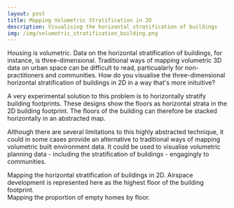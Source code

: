 ```yaml
---
layout: post
title: Mapping Volumetric Stratification in 2D
description: Visualising the horizontal stratification of buildings
img: /img/volumetric_stratification_building.png
---
```

  
Housing is volumetric. Data on the horizontal stratification of buildings, for instance, is three-dimensional. Traditional ways of mapping volumetric 3D data on urban space can be difficult to read, particualarly for non-practitioners and communities. How do you visualise the three-dimensional horizontal stratification of buildings in 2D in a way that's more inituitive?

A very experimental solution to this problem is to horizontally stratify building footprints. These designs show the floors as horizontal strata in the 2D building footprint. The floors of the building can therefore be stacked horizontally in an abstracted map.

Although there are several limitations to this highly abstracted technique, it could in some cases provide an alternative to traditional ways of mapping volumetric built environment data. It could be used to visualise volumetric planning data - including the stratification of buildings - engagingly to communities.

<div class="col">
	<img class="col" src="{{ site.baseurl }}/img/volumetric_stratification_building.png" alt="" title=""/>
</div>

<div class="col three caption">
	Mapping the horizontal stratification of buildings in 2D. Airspace development is represented here as the highest floor of the building footprint.
</div>

<div class="col">
	<img class="col" src="{{ site.baseurl }}/img/volumetric_empty_housing.png" alt="" title=""/>
</div>

<div class="col three caption">
	Mapping the proportion of empty homes by floor.
</div>
